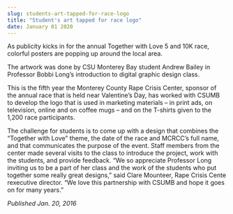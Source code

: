```yaml
---
slug: students-art-tapped-for-race-logo
title: "Student's art tapped for race logo"
date: January 01 2020
---
```


 
<p>
  As publicity kicks in for the annual Together with Love 5 and 10K race,
  colorful posters are popping up around the local area.
</p>
<p>
  The artwork was done by CSU Monterey Bay student Andrew Bailey in Professor
  Bobbi Long’s introduction to digital graphic design class.
</p>
<p>
  This is the fifth year the Monterey County Rape Crisis Center, sponsor of the
  annual race that is held near Valentine’s Day, has worked with CSUMB to
  develop the logo that is used in marketing materials – in print ads, on
  television, online and on coffee mugs – and on the T&#45;shirts given to the
  1,200 race participants.
</p>
<p>
  The challenge for students is to come up with a design that combines the
  “Together with Love” theme, the date of the race and MCRCC’s full name, and
  that communicates the purpose of the event. Staff members from the center made
  several visits to the class to introduce the project, work with the students,
  and provide feedback. “We so appreciate Professor Long inviting us to be a
  part of her class and the work of the students who put together some really
  great designs,” said Clare Mounteer, Rape Crisis Cente rexecutive director.
  “We love this partnership with CSUMB and hope it goes on for many years.”
</p>
<p><em>Published Jan. 20, 2016</em></p>
 
